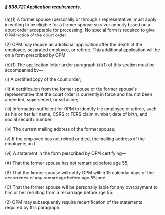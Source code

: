 ##### § 838.721 Application requirements. #####

(a)(1) A former spouse (personally or through a representative) must apply in writing to be eligible for a former spouse survivor annuity based on a court order acceptable for processing. No special form is required to give OPM notice of the court order.

(2) OPM may require an additional application after the death of the employee, separated employee, or retiree. This additional application will be on a form prescribed by OPM.

(b)(1) The application letter under paragraph (a)(1) of this section must be accompanied by—

(i) A certified copy of the court order;

(ii) A certification from the former spouse or the former spouse's representative that the court order is currently in force and has not been amended, superseded, or set aside;

(iii) Information sufficient for OPM to identify the employee or retiree, such as his or her full name, CSRS or FERS claim number, date of birth, and social security number;

(iv) The current mailing address of the former spouse;

(v) If the employee has not retired or died, the mailing address of the employee; and

(vi) A statement in the form prescribed by OPM certifying—

(A) That the former spouse has not remarried before age 55;

(B) That the former spouse will notify OPM within 15 calendar days of the occurrence of any remarriage before age 55; and

(C) That the former spouse will be personally liable for any overpayment to him or her resulting from a remarriage before age 55.

(2) OPM may subsequently require recertification of the statements required by this paragraph.
